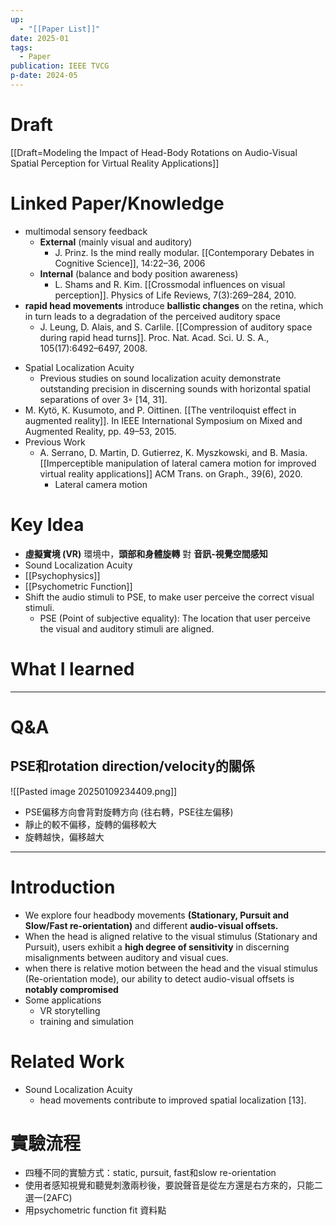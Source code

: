 ```yaml
---
up:
  - "[[Paper List]]"
date: 2025-01
tags:
  - Paper
publication: IEEE TVCG
p-date: 2024-05
---
```

# Draft
[[Draft=Modeling the Impact of Head-Body Rotations on Audio-Visual Spatial Perception for Virtual Reality Applications]]
# Linked Paper/Knowledge
* multimodal sensory feedback
	* **External** (mainly visual and auditory)  
		- J. Prinz. Is the mind really modular. [[Contemporary Debates in Cognitive Science]], 14:22–36, 2006  
	* **Internal** (balance and body position awareness)  
		- L. Shams and R. Kim. [[Crossmodal influences on visual perception]]. Physics of Life Reviews, 7(3):269–284, 2010.
* **rapid head movements** introduce **ballistic changes** on the retina, which in turn leads to a degradation of the perceived auditory space
	- J. Leung, D. Alais, and S. Carlile. [[Compression of auditory space during rapid head turns]]. Proc. Nat. Acad. Sci. U. S. A., 105(17):6492–6497, 2008.
- Spatial Localization Acuity
	- Previous studies on sound localization acuity demonstrate outstanding precision in discerning sounds with horizontal spatial separations of  over 3◦ [14, 31].
- M. Kytö, K. Kusumoto, and P. Oittinen. [[The ventriloquist effect in augmented reality]]. In IEEE International Symposium on Mixed and Augmented Reality, pp. 49–53, 2015.
- Previous Work
	- A. Serrano, D. Martin, D. Gutierrez, K. Myszkowski, and B. Masia. [[Imperceptible manipulation of lateral camera motion for improved virtual reality applications]] ACM Trans. on Graph., 39(6), 2020.
		- Lateral camera motion
# Key Idea
* **虛擬實境 (VR)** 環境中，**頭部和身體旋轉** 對 **音訊-視覺空間感知** 
* Sound Localization Acuity
* [[Psychophysics]]
* [[Psychometric Function]]
* Shift the audio stimuli to PSE, to make user perceive the correct visual stimuli.
	* PSE (Point of subjective equality): The location that user perceive the visual and auditory stimuli are aligned.
# What I learned
---
# Q&A
## PSE和rotation direction/velocity的關係
![[Pasted image 20250109234409.png]]
- PSE偏移方向會背對旋轉方向 (往右轉，PSE往左偏移)
- 靜止的較不偏移，旋轉的偏移較大
- 旋轉越快，偏移越大
---
# Introduction
- We explore four headbody movements **(Stationary, Pursuit and Slow/Fast re-orientation)** and  different **audio-visual offsets.**
- When the head is aligned relative to the visual stimulus (Stationary and Pursuit), users exhibit a **high degree of sensitivity** in discerning misalignments between auditory and visual cues.
- when there is relative motion between the head and the visual stimulus (Re-orientation mode), our ability to detect audio-visual offsets is **notably compromised**
- Some applications
	- VR storytelling
	- training and simulation
# Related Work
- Sound Localization Acuity
	- head movements contribute to improved spatial localization [13].
# 實驗流程
- 四種不同的實驗方式：static, pursuit, fast和slow re-orientation
- 使用者感知視覺和聽覺刺激兩秒後，要說聲音是從左方還是右方來的，只能二選一(2AFC)
- 用psychometric function fit 資料點